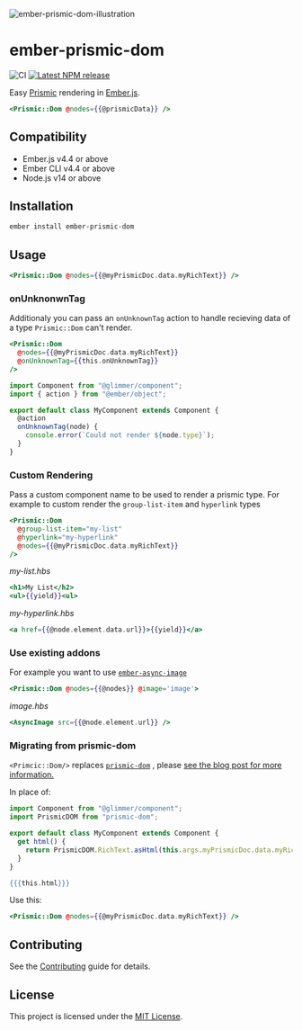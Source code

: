 ![ember-prismic-dom-illustration](https://user-images.githubusercontent.com/12345/189907218-ff8a7d4e-e5bf-4d6f-af87-972ceb98195e.svg)

# ember-prismic-dom

![CI](https://github.com/qonto/ember-prismic-dom/workflows/CI/badge.svg)
[![Latest NPM release][npm-badge]][npm-badge-url]

[npm-badge]: https://img.shields.io/npm/v/ember-prismic-dom.svg
[npm-badge-url]: https://www.npmjs.com/package/ember-prismic-dom

Easy [Prismic](https://prismic.io/) rendering in [Ember.js](https://emberjs.com).

```hbs
<Prismic::Dom @nodes={{@prismicData}} />
```

## Compatibility

- Ember.js v4.4 or above
- Ember CLI v4.4 or above
- Node.js v14 or above

## Installation

```sh
ember install ember-prismic-dom
```

## Usage

```hbs
<Prismic::Dom @nodes={{@myPrismicDoc.data.myRichText}} />
```

### onUnknonwnTag

Additionaly you can pass an `onUnknownTag` action to handle recieving data of a type `Prismic::Dom` can't render.

```hbs
<Prismic::Dom
  @nodes={{@myPrismicDoc.data.myRichText}}
  @onUnknownTag={{this.onUnknownTag}}
/>
```

```js
import Component from "@glimmer/component";
import { action } from "@ember/object";

export default class MyComponent extends Component {
  @action
  onUnknownTag(node) {
    console.error(`Could not render ${node.type}`);
  }
}
```

### Custom Rendering

Pass a custom component name to be used to render a prismic type. For example to custom render the `group-list-item` and `hyperlink` types

```hbs
<Prismic::Dom
  @group-list-item="my-list"
  @hyperlink="my-hyperlink"
  @nodes={{@myPrismicDoc.data.myRichText}}
/>
```

_my-list.hbs_

```hbs
<h1>My List</h2>
<ul>{{yield}}<ul>
```

_my-hyperlink.hbs_

```hbs
<a href={{@node.element.data.url}}>{{yield}}</a>
```

### Use existing addons

For example you want to use [`ember-async-image`](https://github.com/html-next/ember-async-image)

```hbs
<Prismic::Dom @nodes={{@nodes}} @image='image'>
```

_image.hbs_

```hbs
<AsyncImage src={{@node.element.url}} />
```

### Migrating from prismic-dom

`<Primcic::Dom/>` replaces [`prismic-dom`](https://github.com/prismicio/prismic-dom) , please [see the blog post for more information.](https://medium.com/qonto-way/introducing-ember-prismic-dom-c362647037d7)

In place of:

```js
import Component from "@glimmer/component";
import PrismicDOM from "prismic-dom";

export default class MyComponent extends Component {
  get html() {
    return PrismicDOM.RichText.asHtml(this.args.myPrismicDoc.data.myRichText);
  }
}
```

```hbs
{{{this.html}}}
```

Use this:

```hbs
<Prismic::Dom @nodes={{@myPrismicDoc.data.myRichText}} />
```

## Contributing

See the [Contributing](CONTRIBUTING.md) guide for details.

## License

This project is licensed under the [MIT License](LICENSE.md).
